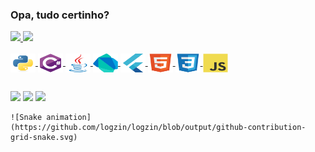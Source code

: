 ### Opa, tudo certinho?
 <div>
  <a href="https://github.com/logzin">
  <img height="180em" src="https://github-readme-stats.vercel.app/api?username=logzin&show_icons=true&theme=tokyonight&include_all_commits=true&count_private=true"/>
  <img height="180em" src="https://github-readme-stats.vercel.app/api/top-langs/?username=logzin&layout=compact&langs_count=7&theme=tokyonight"/>
</div>
  
<div style="display: inline_block"><br>
   <img align="center" alt="Logzin-Python" height="30" width="40" src="https://raw.githubusercontent.com/devicons/devicon/master/icons/python/python-original.svg">
  <img align="center" alt="Logzin-Csharp" height="30" width="40" src="https://raw.githubusercontent.com/devicons/devicon/master/icons/csharp/csharp-original.svg">
  <img align="center" alt="Logzin-Java" height="30" width="40" src="https://raw.githubusercontent.com/devicons/devicon/master/icons/java/java-original.svg">
  <img align="center" alt="Logzin-Dart" height="30" width="40" src="https://raw.githubusercontent.com/devicons/devicon/master/icons/dart/dart-original.svg">
  <img align="center" alt="Logzin-Flutter" height="30" width="40" src="https://raw.githubusercontent.com/devicons/devicon/master/icons/flutter/flutter-original.svg">
  <img align="center" alt="Logzin-Html5" height="30" width="40" src="https://raw.githubusercontent.com/devicons/devicon/master/icons/html5/html5-original.svg">
  <img align="center" alt="Logzin-css" height="30" width="40" src="https://raw.githubusercontent.com/devicons/devicon/master/icons/css3/css3-original.svg">
  <img align="center" alt="Logzin-javascrip" height="30" width="40" src="https://raw.githubusercontent.com/devicons/devicon/master/icons/javascript/javascript-original.svg">
</div>
    
  ##
 
  <div>
  <a href="https://instagram.com/_johanrecaman_" target="_blank"><img src="https://img.shields.io/badge/-Instagram-%23E4405F?style=for-the-badge&logo=instagram&logoColor=white" target="_blank"></a>
    <a href="https://twitter.com/_johanrecaman_" target="_blank"><img src="https://img.shields.io/badge/Twitter-1DA1F2?style=for-the-badge&logo=twitter&logoColor=white" target="_blank"></a>
   <a href="https://steamcommunity.com/id/logzin/" target="_blank"><img src="https://img.shields.io/badge/Steam-000000?style=for-the-badge&logo=steam&logoColor=white" target="_blank"></a>
    
    ![Snake animation](https://github.com/logzin/logzin/blob/output/github-contribution-grid-snake.svg)
    
</div>
